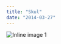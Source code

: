 ```yaml
---
title: "Skul"
date: "2014-03-27"
---
```


<div class="content">
<p><img alt="Inline image 1" src="/preposterous/assets/217-skull.jpg"/></p>
</div>
